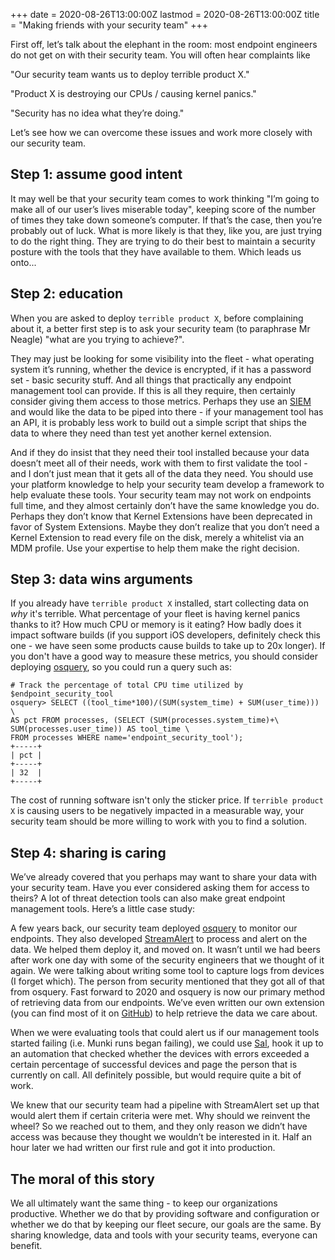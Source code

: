 +++
date = 2020-08-26T13:00:00Z
lastmod = 2020-08-26T13:00:00Z
title = "Making friends with your security team"
+++

First off, let’s talk about the elephant in the room: most endpoint engineers do not get on with their security team. You will often hear complaints like

"Our security team wants us to deploy terrible product X."

"Product X is destroying our CPUs / causing kernel panics."

"Security has no idea what they’re doing."

Let’s see how we can overcome these issues and work more closely with our security team.

## Step 1: assume good intent

It may well be that your security team comes to work thinking "I’m going to make all of our user’s lives miserable today", keeping score of the number of times they take down someone’s computer. If that’s the case, then you’re probably out of luck. What is more likely is that they, like you, are just trying to do the right thing. They are trying to do their best to maintain a security posture with the tools that they have available to them. Which leads us onto...

## Step 2: education

When you are asked to deploy `terrible product X`, before complaining about it, a better first step is to ask your security team (to paraphrase Mr Neagle) "what are you trying to achieve?".

They may just be looking for some visibility into the fleet - what operating system it’s running, whether the device is encrypted, if it has a password set - basic security stuff. And all things that practically any endpoint management tool can provide. If this is all they require, then certainly consider giving them access to those metrics. Perhaps they use an [SIEM](https://en.wikipedia.org/wiki/Security_information_and_event_management) and would like the data to be piped into there - if your management tool has an API, it is probably less work to build out a simple script that ships the data to where they need than test yet another kernel extension.

And if they do insist that they need their tool installed because your data doesn’t meet all of their needs, work with them to first validate the tool - and I don’t just mean that it gets all of the data they need. You should use your platform knowledge to help your security team develop a framework to help evaluate these tools. Your security team may not work on endpoints full time, and they almost certainly don’t have the same knowledge you do. Perhaps they don’t know that Kernel Extensions have been deprecated in favor of System Extensions. Maybe they don’t realize that you don’t need a Kernel Extension to read every file on the disk, merely a whitelist via an MDM profile. Use your expertise to help them make the right decision.

## Step 3: data wins arguments

If you already have `terrible product X` installed, start collecting data on _why_ it's terrible. What percentage of your fleet is having kernel panics thanks to it? How much CPU or memory is it eating? How badly does it impact software builds (if you support iOS developers, definitely check this one - we have seen some products cause builds to take up to 20x longer). If you don't have a good way to measure these metrics, you should consider deploying [osquery](https://osquery.io/), so you could run a query such as:

```
# Track the percentage of total CPU time utilized by $endpoint_security_tool
osquery> SELECT ((tool_time*100)/(SUM(system_time) + SUM(user_time))) \
AS pct FROM processes, (SELECT (SUM(processes.system_time)+\
SUM(processes.user_time)) AS tool_time \
FROM processes WHERE name='endpoint_security_tool');
+-----+
| pct |
+-----+
| 32  |
+-----+
```

The cost of running software isn't only the sticker price. If `terrible product X` is causing users to be negatively impacted in a measurable way, your security team should be more willing to work with you to find a solution.

## Step 4: sharing is caring

We’ve already covered that you perhaps may want to share your data with your security team. Have you ever considered asking them for access to theirs? A lot of threat detection tools can also make great endpoint management tools. Here’s a little case study:

A few years back, our security team deployed [osquery](https://osquery.io/) to monitor our endpoints. They also developed [StreamAlert](https://www.streamalert.io/) to process and alert on the data. We helped them deploy it, and moved on. It wasn’t until we had beers after work one day with some of the security engineers that we thought of it again. We were talking about writing some tool to capture logs from devices (I forget which). The person from security mentioned that they got all of that from osquery. Fast forward to 2020 and osquery is now our primary method of retrieving data from our endpoints. We’ve even written our own extension (you can find most of it on [GitHub](https://github.com/macadmins/osquery-extension)) to help retrieve the data we care about.

When we were evaluating tools that could alert us if our management tools started failing (i.e. Munki runs began failing), we could use [Sal](https://github.com/salopensource/sal), hook it up to an automation that checked whether the devices with errors exceeded a certain percentage of successful devices and page the person that is currently on call. All definitely possible, but would require quite a bit of work.

We knew that our security team had a pipeline with StreamAlert set up that would alert them if certain criteria were met. Why should we reinvent the wheel? So we reached out to them, and they only reason we didn’t have access was because they thought we wouldn’t be interested in it. Half an hour later we had written our first rule and got it into production.

## The moral of this story

We all ultimately want the same thing - to keep our organizations productive. Whether we do that by providing software and configuration or whether we do that by keeping our fleet secure, our goals are the same. By sharing knowledge, data and tools with your security teams, everyone can benefit.
